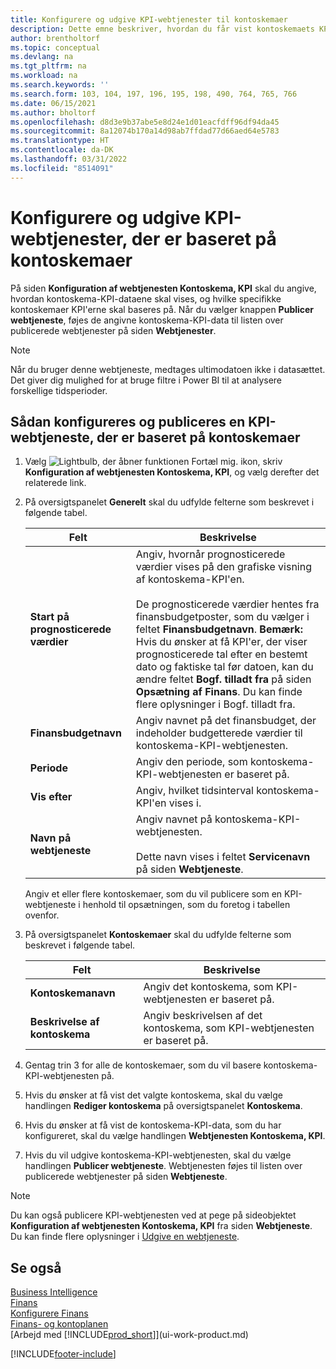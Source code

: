 ```yaml
---
title: Konfigurere og udgive KPI-webtjenester til kontoskemaer
description: Dette emne beskriver, hvordan du får vist kontoskemaets KPI-data ud fra bestemte kontoskemaer.
author: brentholtorf
ms.topic: conceptual
ms.devlang: na
ms.tgt_pltfrm: na
ms.workload: na
ms.search.keywords: ''
ms.search.form: 103, 104, 197, 196, 195, 198, 490, 764, 765, 766
ms.date: 06/15/2021
ms.author: bholtorf
ms.openlocfilehash: d8d3e9b37abe5e8d24e1d01eacfdff96df94da45
ms.sourcegitcommit: 8a12074b170a14d98ab7ffdad77d66aed64e5783
ms.translationtype: HT
ms.contentlocale: da-DK
ms.lasthandoff: 03/31/2022
ms.locfileid: "8514091"
---
```

# <a name="set-up-and-publish-kpi-web-services-based-on-account-schedules"></a>Konfigurere og udgive KPI-webtjenester, der er baseret på kontoskemaer
På siden **Konfiguration af webtjenesten Kontoskema, KPI** skal du angive, hvordan kontoskema-KPI-dataene skal vises, og hvilke specifikke kontoskemaer KPI'erne skal baseres på. Når du vælger knappen **Publicer webtjeneste**, føjes de angivne kontoskema-KPI-data til listen over publicerede webtjenester på siden **Webtjenester**.  

> [!NOTE]
> Når du bruger denne webtjeneste, medtages ultimodatoen ikke i datasættet. Det giver dig mulighed for at bruge filtre i Power BI til at analysere forskellige tidsperioder.

## <a name="to-set-up-and-publish-a-kpi-web-service-that-is-based-on-account-schedules"></a>Sådan konfigureres og publiceres en KPI-webtjeneste, der er baseret på kontoskemaer  
1.  Vælg ![Lightbulb, der åbner funktionen Fortæl mig.](media/ui-search/search_small.png "Fortæl mig, hvad du vil foretage dig") ikon, skriv **Konfiguration af webtjenesten Kontoskema, KPI**, og vælg derefter det relaterede link.  
2.  På oversigtspanelet **Generelt** skal du udfylde felterne som beskrevet i følgende tabel.  

    |Felt|Beskrivelse|  
    |---------------------------------|---------------------------------------|  
    |**Start på prognosticerede værdier**|Angiv, hvornår prognosticerede værdier vises på den grafiske visning af kontoskema-KPI'en.<br /><br /> De prognosticerede værdier hentes fra finansbudgetposter, som du vælger i feltet **Finansbudgetnavn**. **Bemærk:** Hvis du ønsker at få KPI'er, der viser prognosticerede tal efter en bestemt dato og faktiske tal før datoen, kan du ændre feltet **Bogf. tilladt fra** på siden **Opsætning af Finans**. Du kan finde flere oplysninger i Bogf. tilladt fra.|  
    |**Finansbudgetnavn**|Angiv navnet på det finansbudget, der indeholder budgetterede værdier til kontoskema-KPI-webtjenesten.|  
    |**Periode**|Angiv den periode, som kontoskema-KPI-webtjenesten er baseret på.|  
    |**Vis efter**|Angiv, hvilket tidsinterval kontoskema-KPI'en vises i.|  
    |**Navn på webtjeneste**|Angiv navnet på kontoskema-KPI-webtjenesten.<br /><br /> Dette navn vises i feltet **Servicenavn** på siden **Webtjeneste**.|  

    Angiv et eller flere kontoskemaer, som du vil publicere som en KPI-webtjeneste i henhold til opsætningen, som du foretog i tabellen ovenfor.  

3.  På oversigtspanelet **Kontoskemaer** skal du udfylde felterne som beskrevet i følgende tabel.  

    |Felt|Beskrivelse|  
    |---------------------------------|---------------------------------------|  
    |**Kontoskemanavn**|Angiv det kontoskema, som KPI-webtjenesten er baseret på.|  
    |**Beskrivelse af kontoskema**|Angiv beskrivelsen af det kontoskema, som KPI-webtjenesten er baseret på.|  

4.  Gentag trin 3 for alle de kontoskemaer, som du vil basere kontoskema-KPI-webtjenesten på.  
5.  Hvis du ønsker at få vist det valgte kontoskema, skal du vælge handlingen **Rediger kontoskema** på oversigtspanelet **Kontoskema**.  
6.  Hvis du ønsker at få vist de kontoskema-KPI-data, som du har konfigureret, skal du vælge handlingen **Webtjenesten Kontoskema, KPI**.  
7.  Hvis du vil udgive kontoskema-KPI-webtjenesten, skal du vælge handlingen **Publicer webtjeneste**. Webtjenesten føjes til listen over publicerede webtjenester på siden **Webtjeneste**.  

> [!NOTE]  
>  Du kan også publicere KPI-webtjenesten ved at pege på sideobjektet **Konfiguration af webtjenesten Kontoskema, KPI** fra siden **Webtjeneste**. Du kan finde flere oplysninger i [Udgive en webtjeneste](across-how-publish-web-service.md).  

## <a name="see-also"></a>Se også  
[Business Intelligence](bi.md)  
[Finans](finance.md)  
[Konfigurere Finans](finance-setup-finance.md)  
[Finans- og kontoplanen](finance-general-ledger.md)  
[Arbejd med [!INCLUDE[prod_short](includes/prod_short.md)]](ui-work-product.md)


[!INCLUDE[footer-include](includes/footer-banner.md)]